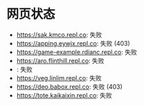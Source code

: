 # 网页状态
- https://sak.kmco.repl.co: 失败
- https://apping.eywjx.repl.co: 失败 (403)
- https://game-example.rdianc.repl.co: 失败
- https://aro.flinthill.repl.co: 失败
- : 失败
- https://veg.linlim.repl.co: 失败
- https://deo.babox.repl.co: 失败 (403)
- https://tote.kaikaixin.repl.co: 失败
